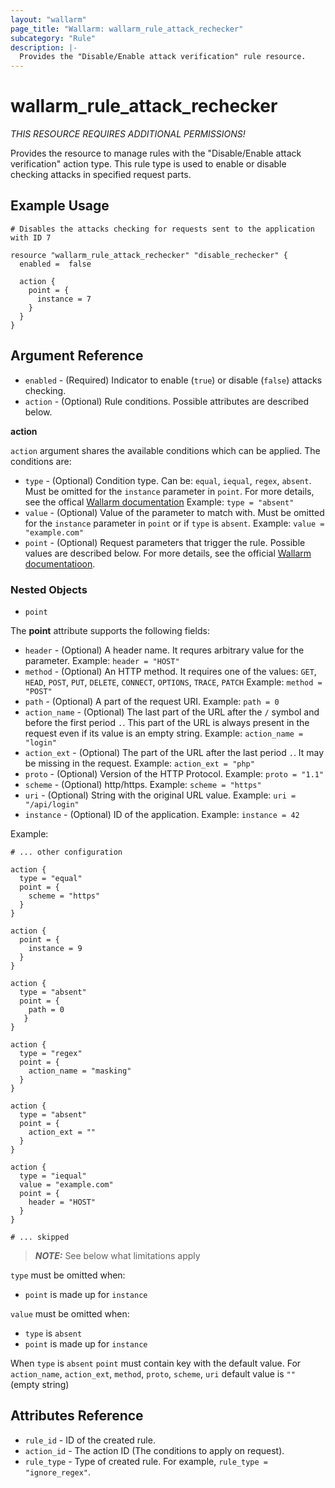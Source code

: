 ```yaml
---
layout: "wallarm"
page_title: "Wallarm: wallarm_rule_attack_rechecker"
subcategory: "Rule"
description: |-
  Provides the "Disable/Enable attack verification" rule resource.
---
```


# wallarm_rule_attack_rechecker

*THIS RESOURCE REQUIRES ADDITIONAL PERMISSIONS!*

Provides the resource to manage rules with the "Disable/Enable attack verification" action type. This rule type is used to enable or disable checking attacks in specified request parts.

## Example Usage

```hcl
# Disables the attacks checking for requests sent to the application with ID 7

resource "wallarm_rule_attack_rechecker" "disable_rechecker" {
  enabled =  false

  action {
    point = {
      instance = 7
    }
  }
}

```

## Argument Reference

* `enabled` - (Required) Indicator to enable (`true`) or disable (`false`) attacks checking.
* `action` - (Optional) Rule conditions. Possible attributes are described below.

**action**

`action` argument shares the available
conditions which can be applied. The conditions are:

* `type` - (Optional) Condition type. Can be: `equal`, `iequal`, `regex`, `absent`. Must be omitted for the `instance` parameter in `point`.
  For more details, see the offical [Wallarm documentation](https://docs.wallarm.com/user-guides/rules/add-rule/#condition-types)
  Example:
  `type = "absent"`
* `value` - (Optional) Value of the parameter to match with. Must be omitted for the `instance` parameter in `point` or if `type` is `absent`.
  Example:
  `value = "example.com"`
* `point` - (Optional) Request parameters that trigger the rule. Possible values are described below. For more details, see the official [Wallarm documentatioon](https://docs.wallarm.com/user-guides/rules/request-processing/#identifying-and-parsing-the-request-parts).

### Nested Objects

* `point`

The **point** attribute supports the following fields:
  * `header` - (Optional) A header name. It requres arbitrary value for the parameter.
  Example:
  `header = "HOST"`
  * `method` - (Optional) An HTTP method. It requires one of the values: `GET`, `HEAD`, `POST`, `PUT`, `DELETE`, `CONNECT`, `OPTIONS`, `TRACE`, `PATCH`
  Example:
  `method = "POST"`
  * `path` - (Optional) A part of the request URI.
  Example:
  `path = 0`
  * `action_name` - (Optional) The last part of the URL after the `/` symbol and before the first period `.`. This part of the URL is always present in the request even if its value is an empty string.
  Example:
  `action_name = "login"`
  * `action_ext` - (Optional) The part of the URL after the last period `.`. It may be missing in the request.
  Example:
  `action_ext = "php"`
  * `proto` - (Optional) Version of the HTTP Protocol.
  Example:
  `proto = "1.1"`
  * `scheme` - (Optional) http/https.
  Example:
  `scheme = "https"` 
  * `uri` - (Optional) String with the original URL value.
  Example:
  `uri = "/api/login"` 
  * `instance` - (Optional) ID of the application.
  Example:
  `instance = 42`

Example:

  ```hcl
  # ... other configuration

  action {
    type = "equal"
    point = {
      scheme = "https"
    }
  }

  action {
    point = {
      instance = 9
    }
  }
  
  action {
    type = "absent"
    point = {
      path = 0
     }
  }

  action {
    type = "regex"
    point = {
      action_name = "masking"
    }
  }

  action {
    type = "absent"
    point = {
      action_ext = ""
    }
  }

  action {
    type = "iequal"
    value = "example.com"
    point = {
      header = "HOST"
    }
  }

  # ... skipped
  ```

> **_NOTE:_**
See below what limitations apply

`type` must be omitted when:
- `point` is made up for `instance`

`value` must be omitted when: 
- `type` is `absent`
- `point` is made up for `instance`

When `type` is `absent`
`point` must contain key with the default value. For `action_name`, `action_ext`, `method`, `proto`, `scheme`, `uri` default value is `""` (empty string)

## Attributes Reference

* `rule_id` - ID of the created rule.
* `action_id` - The action ID (The conditions to apply on request).
* `rule_type` - Type of   created rule. For example, `rule_type = "ignore_regex"`.
